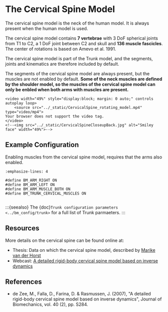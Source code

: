 # The Cervical Spine Model

The cervical spine model is the neck of the human model. It is always present
when the human model is used.

The cervical spine model contains **7 vertebrae** with 3 DoF spherical
joints from T1 to C2, a 1 DoF joint between C2 and skull and **136 muscle
fascicles**. The center of rotations is based on Amevo et al. 1991.

The cervical spine model is part of the Trunk model, and the segments,
joints and kinematics are therefore included by default.

The segments of the cervical spine model are always present, but the muscles are
not enabled by default. **Some of the neck muscles are defined by the shoulder
model, so the muscles of the cervical spine model can only be enbled when both
arms with muscles are present.**

```{raw} html
<video width="49%" style="display:block; margin: 0 auto;" controls autoplay loop>
    <source src="../_static/CervicalSpine_rotating_model.mp4" type="video/mp4">
Your browser does not support the video tag.
</video>
<!--<img src="../_static/CervicalSpineCloseupBack.jpg" alt="Smiley face" width="49%">-->
```

## Example Configuration

Enabling muscles from the cervical spine model, requires that the arms
also enabled.

```{code-block} AnyScriptDoc
:emphasize-lines: 4

#define BM_ARM_RIGHT ON
#define BM_ARM_LEFT ON
#define BM_ARM_MUSCLE_BOTH ON
#define BM_TRUNK_CERVICAL_MUSCLES ON
```

```{rst-class} float-right
```

:::{seealso}
The {doc}`Trunk configuration parameters <../bm_config/trunk>` for a
full list of Trunk parmaeters.
:::

## Resources

More details on the cervical spine can be found online at:

- Thesis: Data on which the cervical spine model, described by [Marike van der
  Horst](http://alexandria.tue.nl/extra2/200211336.pdf)
- Webcast: [A detailed rigid-body cervical spine model based on inverse
  dynamics](https://www.anybodytech.com/a-detailed-rigid-body-cervical-spine-model-based-on-inverse-dynamics/)

## References

- de Zee, M., Falla, D., Farina, D. & Rasmussen, J. (2007), "A detailed
  rigid-body cervical spine model based on inverse dynamics", Journal
  of Biomechanics, vol. 40 (2), pp. S284.
